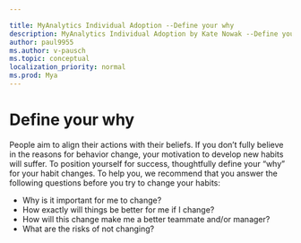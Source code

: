 ```yaml
---

title: MyAnalytics Individual Adoption --Define your why
description: MyAnalytics Individual Adoption by Kate Nowak --Define your why
author: paul9955
ms.author: v-pausch
ms.topic: conceptual
localization_priority: normal 
ms.prod: Mya
---
```


# Define your why

People aim to align their actions with their beliefs. If you don’t fully believe in the reasons for behavior change, your motivation to develop new habits will suffer. To position yourself for success, thoughtfully define your “why” for your habit changes. To help you, we recommend that you answer the following questions before you try to change your habits:

* Why is it important for me to change?
* How exactly will things be better for me if I change?
* How will this change make me a better teammate and/or manager?
* What are the risks of not changing?
